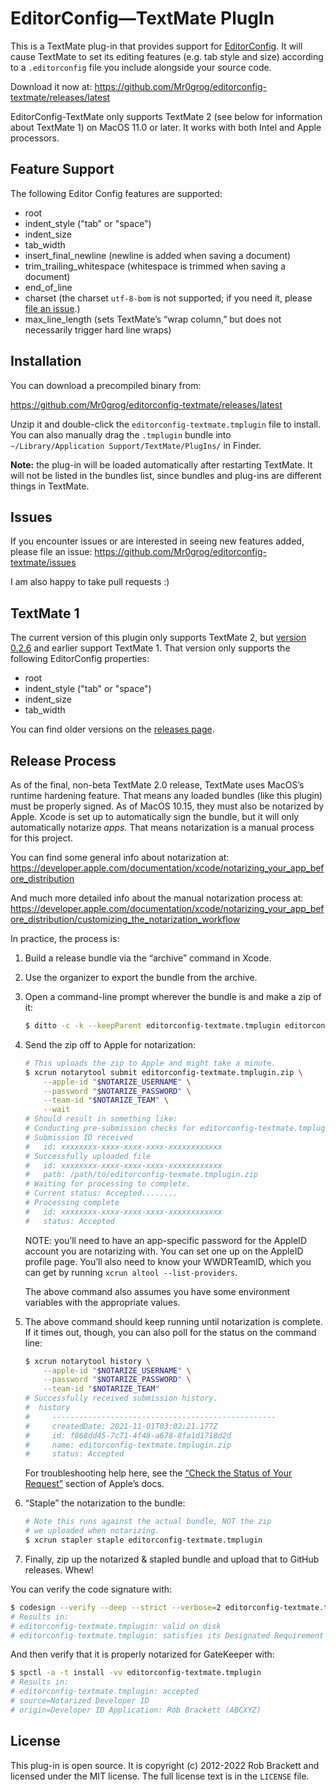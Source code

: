 EditorConfig—TextMate PlugIn
============================

This is a TextMate plug-in that provides support for [EditorConfig](http://editorconfig.org/). It will cause TextMate to set its editing features (e.g. tab style and size) according to a `.editorconfig` file you include alongside your source code.

Download it now at: https://github.com/Mr0grog/editorconfig-textmate/releases/latest

EditorConfig-TextMate only supports TextMate 2 (see below for information about TextMate 1) on MacOS 11.0 or later. It works with both Intel and Apple processors.


Feature Support
---------------

The following Editor Config features are supported:

- root
- indent_style ("tab" or "space")
- indent_size
- tab_width
- insert_final_newline (newline is added when saving a document)
- trim_trailing_whitespace (whitespace is trimmed when saving a document)
- end_of_line
- charset (the charset `utf-8-bom` is not supported; if you need it, please [file an issue](https://github.com/Mr0grog/editorconfig-textmate/issues).)
- max_line_length (sets TextMate’s “wrap column,” but does not necessarily trigger hard line wraps)


Installation
------------

You can download a precompiled binary from:

https://github.com/Mr0grog/editorconfig-textmate/releases/latest

Unzip it and double-click the `editorconfig-textmate.tmplugin` file to install. You can also manually drag the `.tmplugin` bundle into `~/Library/Application Support/TextMate/PlugIns/` in Finder.

**Note:** the plug-in will be loaded automatically after restarting TextMate.
It will not be listed in the bundles list, since bundles and plug-ins are different things in TextMate.


Issues
------

If you encounter issues or are interested in seeing new features added, please file an issue: https://github.com/Mr0grog/editorconfig-textmate/issues

I am also happy to take pull requests :)


TextMate 1
----------

The current version of this plugin only supports TextMate 2, but [version 0.2.6](https://github.com/Mr0grog/editorconfig-textmate/releases/tag/v0.2.6) and earlier support TextMate 1. That version only supports the following EditorConfig properties:

- root
- indent_style ("tab" or "space")
- indent_size
- tab_width

You can find older versions on the [releases page](https://github.com/Mr0grog/editorconfig-textmate/releases).


Release Process
---------------

As of the final, non-beta TextMate 2.0 release, TextMate uses MacOS’s runtime hardening feature. That means any loaded bundles (like this plugin) must be properly signed. As of MacOS 10.15, they must also be notarized by Apple. Xcode is set up to automatically sign the bundle, but it will only automatically notarize *apps.* That means notarization is a manual process for this project.

You can find some general info about notarization at: https://developer.apple.com/documentation/xcode/notarizing_your_app_before_distribution

And much more detailed info about the manual notarization process at: https://developer.apple.com/documentation/xcode/notarizing_your_app_before_distribution/customizing_the_notarization_workflow

In practice, the process is:

1. Build a release bundle via the “archive” command in Xcode.

2. Use the organizer to export the bundle from the archive.

3. Open a command-line prompt wherever the bundle is and make a zip of it:

    ```sh
    $ ditto -c -k --keepParent editorconfig-textmate.tmplugin editorconfig-textmate.tmplugin.zip
    ```

4. Send the zip off to Apple for notarization:

    ```sh
    # This uploads the zip to Apple and might take a minute.
    $ xcrun notarytool submit editorconfig-textmate.tmplugin.zip \
        --apple-id "$NOTARIZE_USERNAME" \
        --password "$NOTARIZE_PASSWORD" \
        --team-id "$NOTARIZE_TEAM" \
        --wait
    # Should result in something like:
    # Conducting pre-submission checks for editorconfig-textmate.tmplugin.zip and initiating connection to the Apple notary service...
    # Submission ID received
    #   id: xxxxxxxx-xxxx-xxxx-xxxx-xxxxxxxxxxxx
    # Successfully uploaded file
    #   id: xxxxxxxx-xxxx-xxxx-xxxx-xxxxxxxxxxxx
    #   path: /path/to/editorconfig-texmate.tmplugin.zip
    # Waiting for processing to complete.
    # Current status: Accepted........
    # Processing complete
    #   id: xxxxxxxx-xxxx-xxxx-xxxx-xxxxxxxxxxxx
    #   status: Accepted
    ```
    
    NOTE: you’ll need to have an app-specific password for the AppleID account you are notarizing with. You can set one up on the AppleID profile page. You’ll also need to know your WWDRTeamID, which you can get by running `xcrun altool --list-providers`.
    
    The above command also assumes you have some environment variables with the appropriate values.

5. The above command should keep running until notarization is complete. If it times out, though, you can also poll for the status on the command line:

    ```sh
    $ xcrun notarytool history \
        --apple-id "$NOTARIZE_USERNAME" \
        --password "$NOTARIZE_PASSWORD" \
        --team-id "$NOTARIZE_TEAM"
    # Successfully received submission history.
    #  history
    #     --------------------------------------------------
    #     createdDate: 2021-11-01T03:02:21.177Z
    #     id: f868dd45-7c71-4f48-a678-8fa1d1718d2d
    #     name: editorconfig-textmate.tmplugin.zip
    #     status: Accepted
    ```
    
    For troubleshooting help here, see the [“Check the Status of Your Request”](https://developer.apple.com/documentation/xcode/notarizing_your_app_before_distribution/customizing_the_notarization_workflow?language=objc#3087732) section of Apple’s docs.

6. “Staple” the notarization to the bundle:

    ```sh
    # Note this runs against the actual bundle, NOT the zip
    # we uploaded when notarizing.
    $ xcrun stapler staple editorconfig-textmate.tmplugin
    ```

7. Finally, zip up the notarized & stapled bundle and upload that to GitHub releases. Whew!

You can verify the code signature with:

```sh
$ codesign --verify --deep --strict --verbose=2 editorconfig-textmate.tmplugin
# Results in:
# editorconfig-textmate.tmplugin: valid on disk
# editorconfig-textmate.tmplugin: satisfies its Designated Requirement
```

And then verify that it is properly notarized for GateKeeper with:

```sh
$ spctl -a -t install -vv editorconfig-textmate.tmplugin
# Results in:
# editorconfig-textmate.tmplugin: accepted
# source=Notarized Developer ID
# origin=Developer ID Application: Rob Brackett (ABCXYZ)
```


License
-------

This plug-in is open source. It is copyright (c) 2012-2022 Rob Brackett and licensed under the MIT license. The full license text is in the `LICENSE` file.

